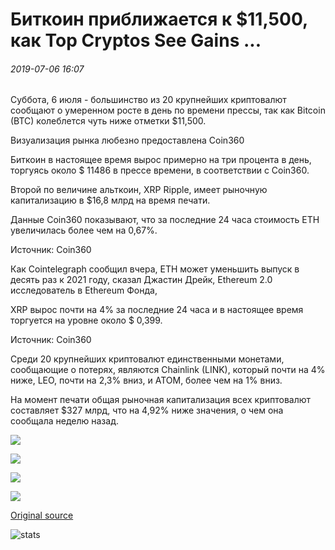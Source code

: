 # Биткоин приближается к $11,500, как Top Cryptos See Gains ...

###### 2019-07-06 16:07

Суббота, 6 июля - большинство из 20 крупнейших криптовалют сообщают о умеренном росте в день по времени прессы, так как Bitcoin (BTC) колеблется чуть ниже отметки $11,500.

Визуализация рынка любезно предоставлена Coin360

Биткоин в настоящее время вырос примерно на три процента в день, торгуясь около $ 11486 в прессе времени, в соответствии с Coin360.

Второй по величине альткоин, XRP Ripple, имеет рыночную капитализацию в $16,8 млрд на время печати.

Данные Coin360 показывают, что за последние 24 часа стоимость ETH увеличилась более чем на 0,67%.

Источник: Coin360

Как Cointelegraph сообщил вчера, ETH может уменьшить выпуск в десять раз к 2021 году, сказал Джастин Дрейк, Ethereum 2.0 исследователь в Ethereum Фонда,

XRP вырос почти на 4% за последние 24 часа и в настоящее время торгуется на уровне около $ 0,399.

Источник: Coin360

Среди 20 крупнейших криптовалют единственными монетами, сообщающие о потерях, являются Chainlink (LINK), который почти на 4% ниже, LEO, почти на 2,3% вниз, и ATOM, более чем на 1% вниз.

На момент печати общая рыночная капитализация всех криптовалют составляет $327 млрд, что на 4,92% ниже значения, о чем она сообщала неделю назад.

![](https://s3.cointelegraph.com/storage/uploads/view/b481dd5c207437938bbc0c35ac1a77af.png)

![](https://s3.cointelegraph.com/storage/uploads/view/edb4b0a76579013181acdc79083fbce8.png)

![](https://s3.cointelegraph.com/storage/uploads/view/d24ff3dbd8679086c20f8cb3062b94b6.png)

![](https://s3.cointelegraph.com/storage/uploads/view/7a45a930281467b4fe79260f27149df3.png)

[Original source](https://cointelegraph.com/news/bitcoin-approaches-11-500-as-top-cryptos-see-gains)

![stats](https://c.statcounter.com/11760860/0/a89fa40b/1/ "stats")